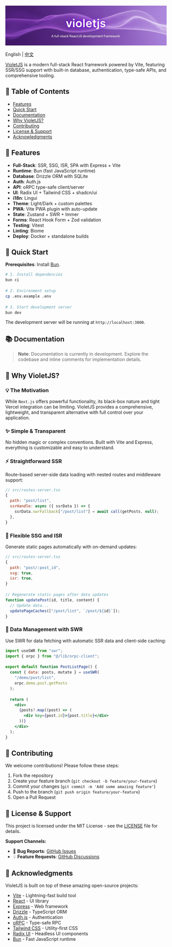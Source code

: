 [![banner](/public/banner.png)](https://github.com/hlint/violetjs)

English | [中文](https://github.com/hlint/violetjs/blob/main/README.zh-CN.md)

[VioletJS](https://github.com/hlint/violetjs) is a modern full-stack React framework powered by Vite, featuring SSR/SSG support with built-in database, authentication, type-safe APIs, and comprehensive tooling.

## 📑 Table of Contents

- [Features](#-features)
- [Quick Start](#-quick-start)
- [Documentation](#-documentation)
- [Why VioletJS?](#-why-violetjs)
- [Contributing](#-contributing)
- [License & Support](#-license--support)
- [Acknowledgments](#-acknowledgments)

## 🎉 Features

- **Full-Stack**: SSR, SSG, ISR, SPA with Express + Vite
- **Runtime**: Bun (fast JavaScript runtime)
- **Database**: Drizzle ORM with SQLite
- **Auth**: Auth.js
- **API**: oRPC type-safe client/server
- **UI**: Radix UI + Tailwind CSS + shadcn/ui
- **i18n**: Lingui
- **Theme**: Light/Dark + custom palettes
- **PWA**: Vite PWA plugin with auto-update
- **State**: Zustand + SWR + Immer
- **Forms**: React Hook Form + Zod validation
- **Testing**: Vitest
- **Linting**: Biome
- **Deploy**: Docker + standalone builds

## 🚀 Quick Start

**Prerequisites**: Install [Bun](https://bun.sh).

```bash
# 1. Install dependencies
bun ci

# 2. Environment setup
cp .env.example .env

# 3. Start development server
bun dev
```

The development server will be running at `http://localhost:3000`.

## 📚 Documentation

> **Note**: Documentation is currently in development. Explore the codebase and inline comments for implementation details.

## 🤔 Why VioletJS?

### 💡 The Motivation

While `Next.js` offers powerful functionality, its black-box nature and tight Vercel integration can be limiting. VioletJS provides a comprehensive, lightweight, and transparent alternative with full control over your application.

### ✨ Simple & Transparent

No hidden magic or complex conventions. Built with Vite and Express, everything is customizable and easy to understand.

### ⚡ Straightforward SSR

Route-based server-side data loading with nested routes and middleware support:

```js
// src/routes-server.tsx
{
  path: "post/list",
  ssrHandle: async ({ ssrData }) => {
    ssrData.swrFallback["/post/list"] = await call(getPosts, null);
  },
}
```

### 🔄 Flexible SSG and ISR

Generate static pages automatically with on-demand updates:

```js
// src/routes-server.tsx
{
  path: "post/:post_id",
  ssg: true,
  isr: true,
}

// Regenerate static pages after data updates
function updatePost(id, title, content) {
  // Update data...
  updatePageCaches(["/post/list", `/post/${id}`]);
}
```

### 🔗 Data Management with SWR

Use SWR for data fetching with automatic SSR data and client-side caching:

```jsx
import useSWR from "swr";
import { orpc } from "@/lib/orpc-client";

export default function PostListPage() {
  const { data: posts, mutate } = useSWR(
    "/demo/post/list",
    orpc.demo.post.getPosts
  );

  return (
    <div>
      {posts?.map((post) => (
        <div key={post.id}>{post.title}</div>
      ))}
    </div>
  );
}
```

## 🤝 Contributing

We welcome contributions! Please follow these steps:

1. Fork the repository
2. Create your feature branch (`git checkout -b feature/your-feature`)
3. Commit your changes (`git commit -m 'Add some amazing feature'`)
4. Push to the branch (`git push origin feature/your-feature`)
5. Open a Pull Request

## 📄 License & Support

This project is licensed under the MIT License - see the [LICENSE](./LICENSE) file for details.

**Support Channels:**

- 🐛 **Bug Reports**: [GitHub Issues](https://github.com/hlint/violetjs/issues)
- 💡 **Feature Requests**: [GitHub Discussions](https://github.com/hlint/violetjs/discussions)

## 🙏 Acknowledgments

VioletJS is built on top of these amazing open-source projects:

- [Vite](https://vitejs.dev/) - Lightning-fast build tool
- [React](https://reactjs.org/) - UI library
- [Express](https://expressjs.com/) - Web framework
- [Drizzle](https://orm.drizzle.team/) - TypeScript ORM
- [Auth.js](https://authjs.dev/) - Authentication
- [oRPC](https://orpc.io/) - Type-safe RPC
- [Tailwind CSS](https://tailwindcss.com/) - Utility-first CSS
- [Radix UI](https://www.radix-ui.com/) - Headless UI components
- [Bun](https://bun.sh/) - Fast JavaScript runtime
